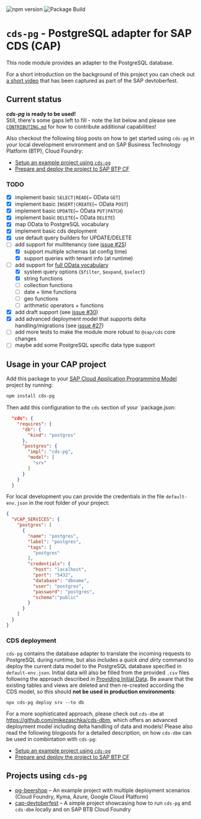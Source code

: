 ![npm version](https://img.shields.io/npm/v/cds-pg)
![Package Build](https://github.com/sapmentors/cds-pg/workflows/Node.js%20Package/badge.svg)

# `cds-pg` - PostgreSQL adapter for SAP CDS (CAP)

This node module provides an adapter to the PostgreSQL database.

For a short introduction on the background of this project you can check out [a short video](https://www.youtube.com/watch?v=b9sPczwYN5Q&t=2310s) that has been captured as part of the SAP devtoberfest.

## Current status

**_cds-pg_ is ready to be used!**  
Still, there's some gaps left to fill - note the list below and please see [`CONTRIBUTING.md`](./docs/CONTRIBUTING.md) for how to contribute additional capabilities!

Also checkout the following blog posts on how to get started using `cds-pg` in your local development environment and on SAP Business Technology Platform (BTP), Cloud Foundry:

- [Setup an example project using `cds-pg`](https://blogs.sap.com/2020/11/16/getting-started-with-cap-on-postgresql-node.js/)
- [Prepare and deploy the project to SAP BTP CF](https://blogs.sap.com/2020/11/30/run-and-deploy-cap-with-postgresql-on-sap-cloud-platform-cloud-foundry-node.js/)

### TODO

- [x] implement basic `SELECT|READ`(~ OData `GET`)
- [x] implement basic `INSERT|CREATE`(~ OData `POST`)
- [x] implement basic `UPDATE`(~ OData `PUT|PATCH`)
- [x] implement basic `DELETE`(~ OData `DELETE`)
- [x] map OData to PostgreSQL vocabulary
- [x] implement basic cds deployment
- [x] use default query builders for UPDATE/DELETE
- [ ] add support for multitenancy (see [issue #25](https://github.com/sapmentors/cds-pg/issues/25))
  - [x] support multiple schemas (at config time)
  - [x] support queries with tenant info (at runtime)
- [ ] add support for [full OData vocabulary](http://docs.oasis-open.org/odata/odata/v4.01/odata-v4.01-part2-url-conventions.html)
  - [x] system query options (`$filter`, `$expand`, `$select`)
  - [x] string functions
  - [ ] collection functions
  - [ ] date + time functions
  - [ ] geo functions
  - [ ] arithmetic operators + functions
- [x] add draft support (see [issue #30](https://github.com/sapmentors/cds-pg/issues/30))
- [x] add advanced deployment model that supports delta handling/migrations (see [issue #27](https://github.com/sapmentors/cds-pg/issues/27))
- [ ] add more tests to make the module more robust to `@sap/cds` core changes
- [ ] maybe add some PostgreSQL specific data type support

## Usage in your CAP project

Add this package to your [SAP Cloud Application Programming Model](https://cap.cloud.sap/docs/) project by running:

```bash
npm install cds-pg
```

Then add this configuration to the `cds` section of your `package.json:

```JSON
  "cds": {
    "requires": {
      "db": {
        "kind": "postgres"
      },
      "postgres": {
        "impl": "cds-pg",
        "model": [
          "srv"
        ]
      }
    }
  }
```

For local development you can provide the credentials in the file `default-env.json` in the root folder of your project:

```JSON
{
  "VCAP_SERVICES": {
    "postgres": [
      {
        "name": "postgres",
        "label": "postgres",
        "tags": [
          "postgres"
        ],
        "credentials": {
          "host": "localhost",
          "port": "5432",
          "database": "dbname",
          "user": "postgres",
          "password": "postgres",
          "schema":"public"
        }
      }
    ]
  }
}
```

### CDS deployment

`cds-pg` contains the database adapter to translate the incoming requests to PostgreSQL during runtime, but also includes a _quick and dirty_ command to deploy the current data model to the PostgreSQL database specified in `default-env.json`. Initial data will also be filled from the provided `.csv` files following the approach described in [Providing Initial Data](https://cap.cloud.sap/docs/guides/databases#providing-initial-data). Be aware that the existing tables and views are deleted and then re-created according the CDS model, so this should **not be used in production environments**:

`npx cds-pg deploy srv --to db`

For a more sophisticated approach, please check out `cds-dbm` at https://github.com/mikezaschka/cds-dbm, which offers an advanced deployment model including delta handling of data and models!
Please also read the following blogposts for a detailed description, on how `cds-dbm` can be used in combintation with `cds-pg`:

- [Setup an example project using `cds-pg`](https://blogs.sap.com/2020/11/16/getting-started-with-cap-on-postgresql-node.js/)
- [Prepare and deploy the project to SAP BTP CF](https://blogs.sap.com/2020/11/30/run-and-deploy-cap-with-postgresql-on-sap-cloud-platform-cloud-foundry-node.js/)

## Projects using `cds-pg`

- [pg-beershop](https://github.com/gregorwolf/pg-beershop) – An example project with multiple deployment scenarios (Cloud Foundry, Kyma, Azure, Google Cloud Platform)
- [cap-devtoberfest](https://github.com/mikezaschka/cap-devtoberfest) – A simple project showcasing how to run `cds-pg` and `cds-dbm` locally and on SAP BTB Cloud Foundry
